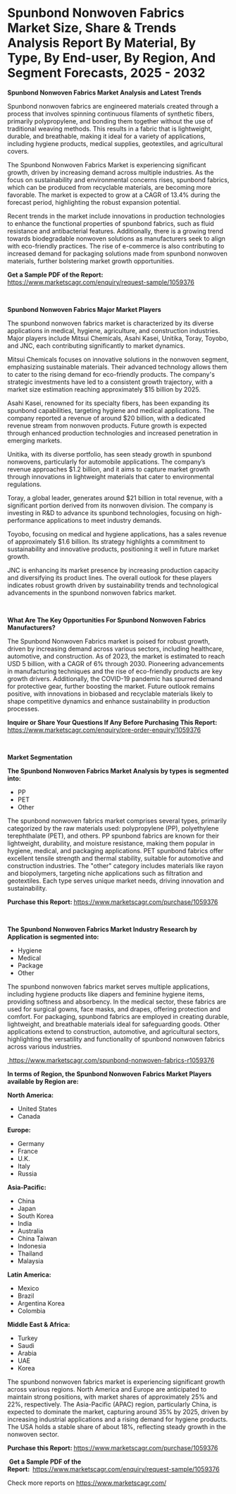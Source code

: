 <p><h1>Spunbond Nonwoven Fabrics Market Size, Share & Trends Analysis Report By Material, By Type, By End-user, By Region, And Segment Forecasts, 2025 - 2032</h1></p><p><strong>Spunbond Nonwoven Fabrics Market Analysis and Latest Trends</strong></p>
<p><p>Spunbond nonwoven fabrics are engineered materials created through a process that involves spinning continuous filaments of synthetic fibers, primarily polypropylene, and bonding them together without the use of traditional weaving methods. This results in a fabric that is lightweight, durable, and breathable, making it ideal for a variety of applications, including hygiene products, medical supplies, geotextiles, and agricultural covers.</p><p>The Spunbond Nonwoven Fabrics Market is experiencing significant growth, driven by increasing demand across multiple industries. As the focus on sustainability and environmental concerns rises, spunbond fabrics, which can be produced from recyclable materials, are becoming more favorable. The market is expected to grow at a CAGR of 13.4% during the forecast period, highlighting the robust expansion potential.</p><p>Recent trends in the market include innovations in production technologies to enhance the functional properties of spunbond fabrics, such as fluid resistance and antibacterial features. Additionally, there is a growing trend towards biodegradable nonwoven solutions as manufacturers seek to align with eco-friendly practices. The rise of e-commerce is also contributing to increased demand for packaging solutions made from spunbond nonwoven materials, further bolstering market growth opportunities.</p></p>
<p><strong>Get a Sample PDF of the Report:&nbsp;</strong> <a href="https://www.marketscagr.com/enquiry/request-sample/1059376?utm_campaign=3541&utm_medium=2&utm_source=Github&utm_content=ia&utm_term=31032025&utm_id=spunbond-nonwoven-fabrics">https://www.marketscagr.com/enquiry/request-sample/1059376</a></p>
<p>&nbsp;</p>
<p><strong>Spunbond Nonwoven Fabrics Major Market Players</strong></p>
<p><p>The spunbond nonwoven fabrics market is characterized by its diverse applications in medical, hygiene, agriculture, and construction industries. Major players include Mitsui Chemicals, Asahi Kasei, Unitika, Toray, Toyobo, and JNC, each contributing significantly to market dynamics.</p><p>Mitsui Chemicals focuses on innovative solutions in the nonwoven segment, emphasizing sustainable materials. Their advanced technology allows them to cater to the rising demand for eco-friendly products. The company's strategic investments have led to a consistent growth trajectory, with a market size estimation reaching approximately $15 billion by 2025.</p><p>Asahi Kasei, renowned for its specialty fibers, has been expanding its spunbond capabilities, targeting hygiene and medical applications. The company reported a revenue of around $20 billion, with a dedicated revenue stream from nonwoven products. Future growth is expected through enhanced production technologies and increased penetration in emerging markets.</p><p>Unitika, with its diverse portfolio, has seen steady growth in spunbond nonwovens, particularly for automobile applications. The company’s revenue approaches $1.2 billion, and it aims to capture market growth through innovations in lightweight materials that cater to environmental regulations.</p><p>Toray, a global leader, generates around $21 billion in total revenue, with a significant portion derived from its nonwoven division. The company is investing in R&D to advance its spunbond technologies, focusing on high-performance applications to meet industry demands.</p><p>Toyobo, focusing on medical and hygiene applications, has a sales revenue of approximately $1.6 billion. Its strategy highlights a commitment to sustainability and innovative products, positioning it well in future market growth.</p><p>JNC is enhancing its market presence by increasing production capacity and diversifying its product lines. The overall outlook for these players indicates robust growth driven by sustainability trends and technological advancements in the spunbond nonwoven fabrics market.</p></p>
<p>&nbsp;</p>
<p><strong>What Are The Key Opportunities For Spunbond Nonwoven Fabrics Manufacturers?</strong></p>
<p><p>The Spunbond Nonwoven Fabrics market is poised for robust growth, driven by increasing demand across various sectors, including healthcare, automotive, and construction. As of 2023, the market is estimated to reach USD 5 billion, with a CAGR of 6% through 2030. Pioneering advancements in manufacturing techniques and the rise of eco-friendly products are key growth drivers. Additionally, the COVID-19 pandemic has spurred demand for protective gear, further boosting the market. Future outlook remains positive, with innovations in biobased and recyclable materials likely to shape competitive dynamics and enhance sustainability in production processes.</p></p>
<p><strong>Inquire or Share Your Questions If Any Before Purchasing This Report:</strong> <a href="https://www.marketscagr.com/enquiry/pre-order-enquiry/1059376?utm_campaign=3541&utm_medium=2&utm_source=Github&utm_content=ia&utm_term=31032025&utm_id=spunbond-nonwoven-fabrics">https://www.marketscagr.com/enquiry/pre-order-enquiry/1059376</a></p>
<p>&nbsp;</p>
<p><strong>Market Segmentation</strong></p>
<p><strong>The Spunbond Nonwoven Fabrics Market Analysis by types is segmented into:</strong></p>
<p><ul><li>PP</li><li>PET</li><li>Other</li></ul></p>
<p><p>The spunbond nonwoven fabrics market comprises several types, primarily categorized by the raw materials used: polypropylene (PP), polyethylene terephthalate (PET), and others. PP spunbond fabrics are known for their lightweight, durability, and moisture resistance, making them popular in hygiene, medical, and packaging applications. PET spunbond fabrics offer excellent tensile strength and thermal stability, suitable for automotive and construction industries. The "other" category includes materials like rayon and biopolymers, targeting niche applications such as filtration and geotextiles. Each type serves unique market needs, driving innovation and sustainability.</p></p>
<p><strong>Purchase this Report:&nbsp;</strong><a href="https://www.marketscagr.com/purchase/1059376?utm_campaign=3541&utm_medium=2&utm_source=Github&utm_content=ia&utm_term=31032025&utm_id=spunbond-nonwoven-fabrics">https://www.marketscagr.com/purchase/1059376</a></p>
<p>&nbsp;</p>
<p><strong>The Spunbond Nonwoven Fabrics Market Industry Research by Application is segmented into:</strong></p>
<p><ul><li>Hygiene</li><li>Medical</li><li>Package</li><li>Other</li></ul></p>
<p><p>The spunbond nonwoven fabrics market serves multiple applications, including hygiene products like diapers and feminine hygiene items, providing softness and absorbency. In the medical sector, these fabrics are used for surgical gowns, face masks, and drapes, offering protection and comfort. For packaging, spunbond fabrics are employed in creating durable, lightweight, and breathable materials ideal for safeguarding goods. Other applications extend to construction, automotive, and agricultural sectors, highlighting the versatility and functionality of spunbond nonwoven fabrics across various industries.</p></p>
<p><a href="https://www.marketscagr.com/spunbond-nonwoven-fabrics-r1059376?utm_campaign=3541&utm_medium=2&utm_source=Github&utm_content=ia&utm_term=31032025&utm_id=spunbond-nonwoven-fabrics">&nbsp;https://www.marketscagr.com/spunbond-nonwoven-fabrics-r1059376</a></p>
<p><strong>In terms of Region, the Spunbond Nonwoven Fabrics Market Players available by Region are:</strong></p>
<p>
    <p> <strong> North America: </strong>
        <ul>
            <li>United States</li>
            <li>Canada</li>
        </ul>
        </p> 
    <p> <strong> Europe: </strong>
        <ul>
            <li>Germany</li>
            <li>France</li>
            <li>U.K.</li>
            <li>Italy</li>
            <li>Russia</li>
        </ul>
        </p> 
    <p> <strong> Asia-Pacific: </strong>
        <ul>
            <li>China</li>
            <li>Japan</li>
            <li>South Korea</li>
            <li>India</li>
            <li>Australia</li>
            <li>China Taiwan</li>
            <li>Indonesia</li>
            <li>Thailand</li>
            <li>Malaysia</li>
        </ul>
        </p> 
    <p> <strong> Latin America: </strong>
        <ul>
            <li>Mexico</li>
            <li>Brazil</li>
            <li>Argentina Korea</li>
            <li>Colombia</li>
        </ul>
        </p> 
    <p> <strong> Middle East & Africa: </strong>
        <ul>
            <li>Turkey</li>
            <li>Saudi</li>
            <li>Arabia</li>
            <li>UAE</li>
            <li>Korea</li>
        </ul>
    </p>
    </p>
<p><p>The spunbond nonwoven fabrics market is experiencing significant growth across various regions. North America and Europe are anticipated to maintain strong positions, with market shares of approximately 25% and 22%, respectively. The Asia-Pacific (APAC) region, particularly China, is expected to dominate the market, capturing around 35% by 2025, driven by increasing industrial applications and a rising demand for hygiene products. The USA holds a stable share of about 18%, reflecting steady growth in the nonwoven sector.</p></p>
<p><strong>Purchase this Report: </strong><a href="https://www.marketscagr.com/purchase/1059376?utm_campaign=3541&utm_medium=2&utm_source=Github&utm_content=ia&utm_term=31032025&utm_id=spunbond-nonwoven-fabrics">https://www.marketscagr.com/purchase/1059376</a></p>
<p>&nbsp;<strong>Get a Sample PDF of the Report:&nbsp;&nbsp;</strong><a href="https://www.marketscagr.com/enquiry/request-sample/1059376?utm_campaign=3541&utm_medium=2&utm_source=Github&utm_content=ia&utm_term=31032025&utm_id=spunbond-nonwoven-fabrics">https://www.marketscagr.com/enquiry/request-sample/1059376</a></p>
<p><strong></strong></p>
<p>Check more reports on <a href="https://www.marketscagr.com/?utm_campaign=3541&utm_medium=2&utm_source=Github&utm_content=ia&utm_term=31032025&utm_id=spunbond-nonwoven-fabrics">https://www.marketscagr.com/</a></p>